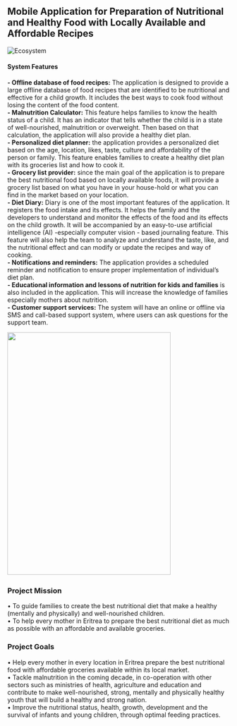 <h2>Mobile Application for Preparation of Nutritional and Healthy Food with Locally Available and Affordable Recipes</h2>

![Ecosystem](https://user-images.githubusercontent.com/32343117/216234189-b0c4030f-e211-46de-8a60-f0bb88c9d079.PNG)

<h4>System Features</h4>
<strong>- Offline database of food recipes:</strong> The application is designed to provide a large offline database of food recipes that are identified to be nutritional and effective for a child growth. It includes the best ways to cook food without losing the content of the food content.<br/>
<strong>- Malnutrition Calculator:</strong> This feature helps families to know the health status of a child. It has an indicator that tells whether the child is in a state of well-nourished, malnutrition or overweight. Then based on that calculation, the application will also provide a healthy diet plan.<br/>
<strong>- Personalized diet planner:</strong> the application provides a personalized diet based on the age, location, likes, taste, culture and affordability of the person or family. This feature enables families to create a healthy diet plan with its groceries list and how to cook it.<br/>
<strong>- Grocery list provider:</strong> since the main goal of the application is to prepare the best nutritional food based on locally available foods, it will provide a grocery list based on what you have in your house-hold or what you can find in the market based on your location.<br/>
<strong>- Diet Diary:</strong> Diary is one of the most important features of the application. It registers the food intake and its effects. It helps the family and the developers to understand and monitor the effects of the food and its effects on the child growth. It will be accompanied by an easy-to-use artificial intelligence (AI) -especially computer vision - based journaling feature. This feature will also help the team to analyze and understand the taste, like, and the nutritional effect and can modify or update the recipes and way of cooking.<br/>
<strong>- Notifications and reminders:</strong> The application provides a scheduled reminder and notification to ensure proper implementation of individual’s diet plan.<br/>
<strong>- Educational information and lessons of nutrition for kids and families</strong> is also included in the application. This will increase the knowledge of families especially mothers about nutrition.<br/>
<strong>- Customer support services:</strong> The system will have an online or offline via SMS and call-based support system, where users can ask questions for the support team.


<p>
 <img src="https://user-images.githubusercontent.com/32343117/216513446-17b29eb2-e054-48b1-a0c7-5bba90e4cc12.jpg" width=370 height=550 /> &nbsp; 
</p>

<h3>Project Mission </h3>
•	To guide families to create the best nutritional diet that make a healthy (mentally and physically) and well-nourished children. <br/>
•	To help every mother in Eritrea to prepare the best nutritional diet as much as possible with an affordable and available groceries.<br/>
<h3>Project Goals</h3>
•	Help every mother in every location in Eritrea prepare the best nutritional food with affordable groceries available within its local market.<br/>
•	Tackle malnutrition in the coming decade, in co-operation with other sectors such as ministries of health, agriculture and education and contribute to make well-nourished, strong, mentally and physically healthy youth that will build a healthy and strong nation. <br/>
•	Improve the nutritional status, health, growth, development and the survival of infants and young children, through optimal feeding practices. 
